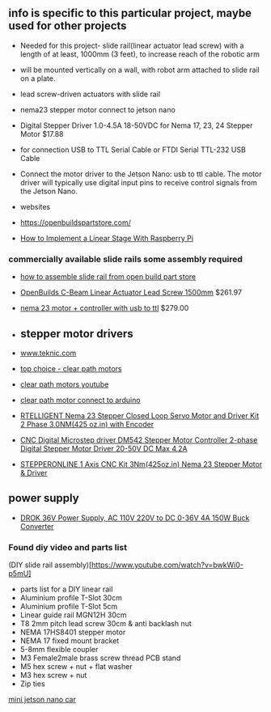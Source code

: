 ## info is specific to this particular project, maybe used for other projects
- Needed for this project- slide rail(linear actuator lead screw) with a length of at least, 1000mm (3 feet), to increase reach of the robotic arm
- will be mounted vertically on a wall, with robot arm attached to slide rail on a plate.
-  lead screw-driven actuators with slide rail
- nema23 stepper motor connect to jetson nano
- Digital Stepper Driver 1.0-4.5A 18-50VDC for Nema 17, 23, 24 Stepper Motor $17.88
- for connection  USB to TTL Serial Cable or FTDI Serial TTL-232 USB Cable

 - Connect the motor driver to the Jetson Nano: usb to ttl cable. The motor driver will typically use digital input pins to receive control signals from the Jetson Nano. 


- websites
 - https://openbuildspartstore.com/
 - [How to Implement a Linear Stage With Raspberry Pi](https://www.digikey.com/en/articles/easy-build-how-to-implement-linear-stage-raspberry-pi-project)


### commercially available slide rails some assembly required

- [how to assemble slide rail from open build part store](https://www.youtube.com/watch?v=56RIplHaoQs&list=PLDeI80MYQtbqZahZvCIcOPhE0wO3RirvY)
- [OpenBuilds C-Beam Linear Actuator Lead Screw 1500mm](https://openbuildspartstore.com/c-beam-tension-xl-linear-actuator-bundle/) $261.97
- [nema 23 motor + controller with usb to ttl](https://excitron.com/secure/?itemid=585&set=x57-40m--nema23-controller-57mm-motor-kit-usb-cables-free-usa-shipping) $279.00 

- ## stepper motor drivers
- www.teknic.com
- [top choice - clear path motors](https://teknic.com/products/clearpath-brushless-dc-servo-motors/clearpath-sc/)
- [clear path motors youtube](https://www.youtube.com/watch?v=1S7etlhbuFY&list=PLuMmdjFz-3nzWAxdQWN__v9P9fYJkGCvS&index=2)
- [clear path motor connect to arduino](https://www.youtube.com/watch?v=QZLwDnGSaeI&list=PLuMmdjFz-3nzWAxdQWN__v9P9fYJkGCvS&index=8)



 - [RTELLIGENT Nema 23 Stepper Closed Loop Servo Motor and Driver Kit 2 Phase 3.0NM(425 oz.in) with Encoder](https://www.amazon.com/RTELLIGENT-Stepper-Closed-57X57X119mm-Encoder/dp/B07ZLQL83N/ref=sr_1_16?content-id=amzn1.sym.9575273b-ecd8-4648-9bf0-15f20c657e0a&keywords=nema+23+stepper&pd_rd_r=bfd3c184-d4d5-492a-8843-20988e0a515b&pd_rd_w=0mXHf&pd_rd_wg=SttJW&pf_rd_p=9575273b-ecd8-4648-9bf0-15f20c657e0a&pf_rd_r=K38DQX35GG332E2PR5KC&qid=1688186884&sr=8-16)

 - [CNC Digital Microstep driver DM542 Stepper Motor Controller 2-phase Digital Stepper Motor Driver 20-50V DC Max 4.2A](https://www.amazon.com/Digital-Microstep-Stepper-Controller-2-phase/dp/B08GCFNQF2/ref=sxin_17_pa_sp_search_thematic_sspa?content-id=amzn1.sym.6fd80408-71b6-44da-b059-082bba9089d3%3Aamzn1.sym.6fd80408-71b6-44da-b059-082bba9089d3&cv_ct_cx=nema+23+stepper&keywords=nema+23+stepper&pd_rd_i=B08GCFNQF2&pd_rd_r=29181c76-2db0-49b8-8353-6f936e6dc7a0&pd_rd_w=rbVwI&pd_rd_wg=F9XlV&pf_rd_p=6fd80408-71b6-44da-b059-082bba9089d3&pf_rd_r=ZPWCRPGR3PRTQTPX5NXZ&qid=1688186884&sbo=RZvfv%2F%2FHxDF%2BO5021pAnSA%3D%3D&sr=1-2-364cf978-ce2a-480a-9bb0-bdb96faa0f61-spons&sp_csd=d2lkZ2V0TmFtZT1zcF9zZWFyY2hfdGhlbWF0aWM&psc=1)

 - [STEPPERONLINE 1 Axis CNC Kit 3Nm(425oz.in) Nema 23 Stepper Motor & Driver](https://www.amazon.com/STEPPERONLINE-425oz-Stepper-Driver-Router/dp/B012QFRKAO/ref=sr_1_13?content-id=amzn1.sym.9575273b-ecd8-4648-9bf0-15f20c657e0a&keywords=nema+23+stepper&pd_rd_r=bfd3c184-d4d5-492a-8843-20988e0a515b&pd_rd_w=0mXHf&pd_rd_wg=SttJW&pf_rd_p=9575273b-ecd8-4648-9bf0-15f20c657e0a&pf_rd_r=K38DQX35GG332E2PR5KC&qid=1688186884&sr=8-13)

## power supply
- [DROK 36V Power Supply, AC 110V 220V to DC 0-36V 4A 150W Buck Converter](https://www.amazon.com/DROK-110V-220V-Converter-Adjustable-Transformer/dp/B0B18P6GKP/ref=pd_bxgy_img_sccl_1/144-0992491-2847419?pd_rd_w=euEJc&content-id=amzn1.sym.26a5c67f-1a30-486b-bb90-b523ad38d5a0&pf_rd_p=26a5c67f-1a30-486b-bb90-b523ad38d5a0&pf_rd_r=DA95T8K3B88VGM8KP0CK&pd_rd_wg=j6OPN&pd_rd_r=5d22f0ba-b30d-463b-868a-309cf0a6b8ec&pd_rd_i=B08GFQZFC1&th=1)

### Found diy video and parts list


(DIY slide rail assembly)[https://www.youtube.com/watch?v=bwkWi0-p5mU]
- parts list for a DIY linear rail
 - Aluminium profile T-Slot 30cm
 - Aluminium profile T-Slot 5cm
 - Linear guide rail MGN12H 30cm
 - T8 2mm pitch lead screw 30cm & anti backlash nut
 - NEMA 17HS8401 stepper motor
 - NEMA 17 fixed mount bracket
 - 5-8mm flexible coupler
 - M3 Female2male brass screw thread PCB stand
 - M5 hex screw + nut + flat washer
 - M3 hex screw + nut
 - Zip ties

 [mini jetson nano car](https://medium.com/@anandmohan_8991/jetbot-using-l298n-pwm-motor-a6556ed358d6)